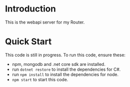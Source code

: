 # Introduction
This is the webapi server for my Router.

# Quick Start
This code is still in progress. To run this code, ensure these:
* npm, mongodb and .net core sdk are installed.
* run `dotnet restore` to install the dependencies for C#.
* run `npm install` to install the dependencies for node.
* `npm start` to start this code.